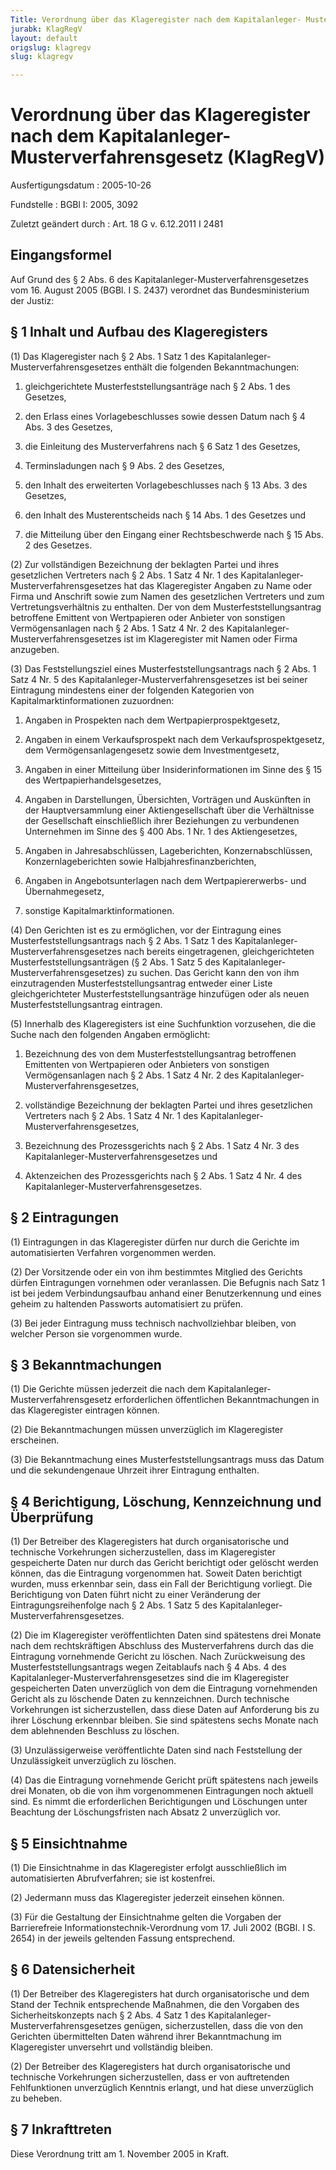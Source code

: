 ```yaml
---
Title: Verordnung über das Klageregister nach dem Kapitalanleger- Musterverfahrensgesetz
jurabk: KlagRegV
layout: default
origslug: klagregv
slug: klagregv

---
```


# Verordnung über das Klageregister nach dem Kapitalanleger- Musterverfahrensgesetz (KlagRegV)

Ausfertigungsdatum
:   2005-10-26

Fundstelle
:   BGBl I: 2005, 3092

Zuletzt geändert durch
:   Art. 18 G v. 6.12.2011 I 2481

## Eingangsformel

Auf Grund des § 2 Abs. 6 des Kapitalanleger-Musterverfahrensgesetzes
vom 16. August 2005 (BGBl. I S. 2437) verordnet das Bundesministerium
der Justiz:

## § 1 Inhalt und Aufbau des Klageregisters

(1) Das Klageregister nach § 2 Abs. 1 Satz 1 des Kapitalanleger-
Musterverfahrensgesetzes enthält die folgenden Bekanntmachungen:

1.  gleichgerichtete Musterfeststellungsanträge nach § 2 Abs. 1 des
    Gesetzes,


2.  den Erlass eines Vorlagebeschlusses sowie dessen Datum nach § 4 Abs. 3
    des Gesetzes,


3.  die Einleitung des Musterverfahrens nach § 6 Satz 1 des Gesetzes,


4.  Terminsladungen nach § 9 Abs. 2 des Gesetzes,


5.  den Inhalt des erweiterten Vorlagebeschlusses nach § 13 Abs. 3 des
    Gesetzes,


6.  den Inhalt des Musterentscheids nach § 14 Abs. 1 des Gesetzes und


7.  die Mitteilung über den Eingang einer Rechtsbeschwerde nach § 15 Abs.
    2 des Gesetzes.




(2) Zur vollständigen Bezeichnung der beklagten Partei und ihres
gesetzlichen Vertreters nach § 2 Abs. 1 Satz 4 Nr. 1 des
Kapitalanleger-Musterverfahrensgesetzes hat das Klageregister Angaben
zu Name oder Firma und Anschrift sowie zum Namen des gesetzlichen
Vertreters und zum Vertretungsverhältnis zu enthalten. Der von dem
Musterfeststellungsantrag betroffene Emittent von Wertpapieren oder
Anbieter von sonstigen Vermögensanlagen nach § 2 Abs. 1 Satz 4 Nr. 2
des Kapitalanleger-Musterverfahrensgesetzes ist im Klageregister mit
Namen oder Firma anzugeben.

(3) Das Feststellungsziel eines Musterfeststellungsantrags nach § 2
Abs. 1 Satz 4 Nr. 5 des Kapitalanleger-Musterverfahrensgesetzes ist
bei seiner Eintragung mindestens einer der folgenden Kategorien von
Kapitalmarktinformationen zuzuordnen:

1.  Angaben in Prospekten nach dem Wertpapierprospektgesetz,


2.  Angaben in einem Verkaufsprospekt nach dem Verkaufsprospektgesetz, dem
    Vermögensanlagengesetz sowie dem Investmentgesetz,


3.  Angaben in einer Mitteilung über Insiderinformationen im Sinne des §
    15 des Wertpapierhandelsgesetzes,


4.  Angaben in Darstellungen, Übersichten, Vorträgen und Auskünften in der
    Hauptversammlung einer Aktiengesellschaft über die Verhältnisse der
    Gesellschaft einschließlich ihrer Beziehungen zu verbundenen
    Unternehmen im Sinne des § 400 Abs. 1 Nr. 1 des Aktiengesetzes,


5.  Angaben in Jahresabschlüssen, Lageberichten, Konzernabschlüssen,
    Konzernlageberichten sowie Halbjahresfinanzberichten,


6.  Angaben in Angebotsunterlagen nach dem Wertpapiererwerbs- und
    Übernahmegesetz,


7.  sonstige Kapitalmarktinformationen.




(4) Den Gerichten ist es zu ermöglichen, vor der Eintragung eines
Musterfeststellungsantrags nach § 2 Abs. 1 Satz 1 des Kapitalanleger-
Musterverfahrensgesetzes nach bereits eingetragenen, gleichgerichteten
Musterfeststellungsanträgen (§ 2 Abs. 1 Satz 5 des Kapitalanleger-
Musterverfahrensgesetzes) zu suchen. Das Gericht kann den von ihm
einzutragenden Musterfeststellungsantrag entweder einer Liste
gleichgerichteter Musterfeststellungsanträge hinzufügen oder als neuen
Musterfeststellungsantrag eintragen.

(5) Innerhalb des Klageregisters ist eine Suchfunktion vorzusehen, die
die Suche nach den folgenden Angaben ermöglicht:

1.  Bezeichnung des von dem Musterfeststellungsantrag betroffenen
    Emittenten von Wertpapieren oder Anbieters von sonstigen
    Vermögensanlagen nach § 2 Abs. 1 Satz 4 Nr. 2 des Kapitalanleger-
    Musterverfahrensgesetzes,


2.  vollständige Bezeichnung der beklagten Partei und ihres gesetzlichen
    Vertreters nach § 2 Abs. 1 Satz 4 Nr. 1 des Kapitalanleger-
    Musterverfahrensgesetzes,


3.  Bezeichnung des Prozessgerichts nach § 2 Abs. 1 Satz 4 Nr. 3 des
    Kapitalanleger-Musterverfahrensgesetzes und


4.  Aktenzeichen des Prozessgerichts nach § 2 Abs. 1 Satz 4 Nr. 4 des
    Kapitalanleger-Musterverfahrensgesetzes.

## § 2 Eintragungen

(1) Eintragungen in das Klageregister dürfen nur durch die Gerichte im
automatisierten Verfahren vorgenommen werden.

(2) Der Vorsitzende oder ein von ihm bestimmtes Mitglied des Gerichts
dürfen Eintragungen vornehmen oder veranlassen. Die Befugnis nach Satz
1 ist bei jedem Verbindungsaufbau anhand einer Benutzerkennung und
eines geheim zu haltenden Passworts automatisiert zu prüfen.

(3) Bei jeder Eintragung muss technisch nachvollziehbar bleiben, von
welcher Person sie vorgenommen wurde.

## § 3 Bekanntmachungen

(1) Die Gerichte müssen jederzeit die nach dem Kapitalanleger-
Musterverfahrensgesetz erforderlichen öffentlichen Bekanntmachungen in
das Klageregister eintragen können.

(2) Die Bekanntmachungen müssen unverzüglich im Klageregister
erscheinen.

(3) Die Bekanntmachung eines Musterfeststellungsantrags muss das Datum
und die sekundengenaue Uhrzeit ihrer Eintragung enthalten.

## § 4 Berichtigung, Löschung, Kennzeichnung und Überprüfung

(1) Der Betreiber des Klageregisters hat durch organisatorische und
technische Vorkehrungen sicherzustellen, dass im Klageregister
gespeicherte Daten nur durch das Gericht berichtigt oder gelöscht
werden können, das die Eintragung vorgenommen hat. Soweit Daten
berichtigt wurden, muss erkennbar sein, dass ein Fall der Berichtigung
vorliegt. Die Berichtigung von Daten führt nicht zu einer Veränderung
der Eintragungsreihenfolge nach § 2 Abs. 1 Satz 5 des Kapitalanleger-
Musterverfahrensgesetzes.

(2) Die im Klageregister veröffentlichten Daten sind spätestens drei
Monate nach dem rechtskräftigen Abschluss des Musterverfahrens durch
das die Eintragung vornehmende Gericht zu löschen. Nach Zurückweisung
des Musterfeststellungsantrags wegen Zeitablaufs nach § 4 Abs. 4 des
Kapitalanleger-Musterverfahrensgesetzes sind die im Klageregister
gespeicherten Daten unverzüglich von dem die Eintragung vornehmenden
Gericht als zu löschende Daten zu kennzeichnen. Durch technische
Vorkehrungen ist sicherzustellen, dass diese Daten auf Anforderung bis
zu ihrer Löschung erkennbar bleiben. Sie sind spätestens sechs Monate
nach dem ablehnenden Beschluss zu löschen.

(3) Unzulässigerweise veröffentlichte Daten sind nach Feststellung der
Unzulässigkeit unverzüglich zu löschen.

(4) Das die Eintragung vornehmende Gericht prüft spätestens nach
jeweils drei Monaten, ob die von ihm vorgenommenen Eintragungen noch
aktuell sind. Es nimmt die erforderlichen Berichtigungen und
Löschungen unter Beachtung der Löschungsfristen nach Absatz 2
unverzüglich vor.

## § 5 Einsichtnahme

(1) Die Einsichtnahme in das Klageregister erfolgt ausschließlich im
automatisierten Abrufverfahren; sie ist kostenfrei.

(2) Jedermann muss das Klageregister jederzeit einsehen können.

(3) Für die Gestaltung der Einsichtnahme gelten die Vorgaben der
Barrierefreie Informationstechnik-Verordnung vom 17. Juli 2002 (BGBl.
I S. 2654) in der jeweils geltenden Fassung entsprechend.

## § 6 Datensicherheit

(1) Der Betreiber des Klageregisters hat durch organisatorische und
dem Stand der Technik entsprechende Maßnahmen, die den Vorgaben des
Sicherheitskonzepts nach § 2 Abs. 4 Satz 1 des Kapitalanleger-
Musterverfahrensgesetzes genügen, sicherzustellen, dass die von den
Gerichten übermittelten Daten während ihrer Bekanntmachung im
Klageregister unversehrt und vollständig bleiben.

(2) Der Betreiber des Klageregisters hat durch organisatorische und
technische Vorkehrungen sicherzustellen, dass er von auftretenden
Fehlfunktionen unverzüglich Kenntnis erlangt, und hat diese
unverzüglich zu beheben.

## § 7 Inkrafttreten

Diese Verordnung tritt am 1. November 2005 in Kraft.

